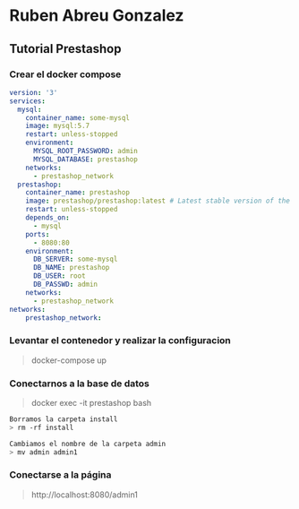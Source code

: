 # Ruben Abreu Gonzalez
## Tutorial Prestashop

### Crear el docker compose
```yml
version: '3'
services:
  mysql:
    container_name: some-mysql
    image: mysql:5.7
    restart: unless-stopped
    environment:
      MYSQL_ROOT_PASSWORD: admin
      MYSQL_DATABASE: prestashop
    networks:
      - prestashop_network
  prestashop:
    container_name: prestashop
    image: prestashop/prestashop:latest # Latest stable version of the PrestaShop, to see all available images go to ...
    restart: unless-stopped
    depends_on:
      - mysql
    ports:
      - 8080:80
    environment:
      DB_SERVER: some-mysql
      DB_NAME: prestashop
      DB_USER: root
      DB_PASSWD: admin
    networks:
      - prestashop_network
networks:
    prestashop_network:
```

### Levantar el contenedor y realizar la configuracion
> docker-compose up

### Conectarnos a la base de datos
> docker exec -it prestashop bash
```bash
Borramos la carpeta install
> rm -rf install

Cambiamos el nombre de la carpeta admin
> mv admin admin1
```

### Conectarse a la página
> http://localhost:8080/admin1